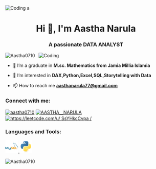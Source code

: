 ﻿<img alt="Coding a" src="https://thumbs.dreamstime.com/z/data-analysis-business-intelligence-analytics-internet-technology-concept-138366412.jpg">
<h1 align="center">Hi 👋, I'm Aastha Narula</h1>
<h3 align="center">A passionate DATA ANALYST </h3>
<img align="right" alt="Coding" width="400" src="https://clipartmag.com/images/analysis-clipart-8.png">

<p align="left"> <img src="https://komarev.com/ghpvc/?username=Aastha0710&label=Profile%20views&color=0e75b6&style=flat" alt="Aastha0710" /> </p>

- 🌱 I’m a graduate in **M.sc. Mathematics from Jamia Millia Islamia**

- 🤝 I’m interested in **DAX,Python,Excel,SQL,Storytelling with Data**

- 📫 How to reach me **aasthanarula77@gmail.com**

<h3 align="left">Connect with me:</h3>
<p align="left">
<a href="https://linkedin.com/in/aastha-narula-669105214" target="blank"><img align="center" src="https://raw.githubusercontent.com/rahuldkjain/github-profile-readme-generator/master/src/images/icons/Social/linked-in-alt.svg" alt="aastha0710" height="30" width="40" /></a>
<a href="https://instagram.com/AASTHA__NARULA" target="blank"><img align="center" src="https://raw.githubusercontent.com/rahuldkjain/github-profile-readme-generator/master/src/images/icons/Social/instagram.svg" alt="AASTHA__NARULA" height="30" width="40" /></a>
<a href="https://www.leetcode.com/https://leetcode.com/SsYHkcCvpa/" target="blank"><img align="center" src="https://raw.githubusercontent.com/rahuldkjain/github-profile-readme-generator/master/src/images/icons/Social/leet-code.svg" alt="https://leetcode.com/u/ SsYHkcCvpa /" height="30" width="40" /></a>
</p>

<h3 align="left">Languages and Tools:</h3>
<p align="left"> <a href="https://www.mysql.com/" target="_blank" rel="noreferrer"> <img src="https://raw.githubusercontent.com/devicons/devicon/master/icons/mysql/mysql-original-wordmark.svg" alt="mysql" width="40" height="40"/> </a> <a href="https://www.python.org" target="_blank" rel="noreferrer"> <img src="https://raw.githubusercontent.com/devicons/devicon/master/icons/python/python-original.svg" alt="python" width="40" height="40"/> </a> </p>

<p><img align="center" src="https://github-readme-stats.vercel.app/api/top-langs?username=Aastha0710&show_icons=true&locale=en&layout=compact" alt="Aastha0710" /></p>


